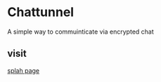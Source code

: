 
# Chattunnel

A simple way to commuinticate via encrypted chat

## visit

[splah page](http://splash.chattunnel.com/)